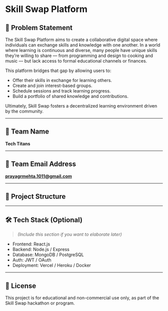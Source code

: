 # Skill Swap Platform

## 🚀 Problem Statement

The Skill Swap Platform aims to create a collaborative digital space where individuals can exchange skills and knowledge with one another. In a world where learning is continuous and diverse, many people have unique skills they’re willing to share — from programming and design to cooking and music — but lack access to formal educational channels or finances.

This platform bridges that gap by allowing users to:

- Offer their skills in exchange for learning others.
- Create and join interest-based groups.
- Schedule sessions and track learning progress.
- Build a portfolio of shared knowledge and contributions.

Ultimately, Skill Swap fosters a decentralized learning environment driven by the community.

---

## 👥 Team Name

**Tech Titans**

---

## 📧 Team Email Address

**prayagrmehta.1011@gmail.com**

---

## 📂 Project Structure


---

## 🛠️ Tech Stack (Optional)

> *(Include this section if you want to elaborate later)*

- Frontend: React.js
- Backend: Node.js / Express
- Database: MongoDB / PostgreSQL
- Auth: JWT / OAuth
- Deployment: Vercel / Heroku / Docker

---

## 📌 License

This project is for educational and non-commercial use only, as part of the Skill Swap hackathon or program.
